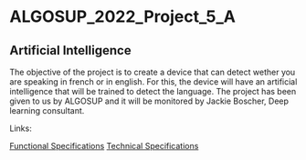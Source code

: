 # ALGOSUP_2022_Project_5_A
## Artificial Intelligence
The objective of the project is to create a device that can detect wether you are speaking in french
or in english. For this, the device will have an artificial intelligence that will be trained to detect the language. The project has been given to us by ALGOSUP and it will be monitored by Jackie Boscher, Deep learning consultant.

Links:

[Functional Specifications](Fonctional_Specifications.md)
[Technical Specifications](Technical_Specifications.md)

